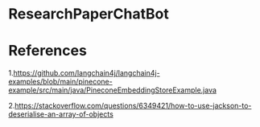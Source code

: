 # ResearchPaperChatBot


# References

1.https://github.com/langchain4j/langchain4j-examples/blob/main/pinecone-example/src/main/java/PineconeEmbeddingStoreExample.java

2.https://stackoverflow.com/questions/6349421/how-to-use-jackson-to-deserialise-an-array-of-objects


